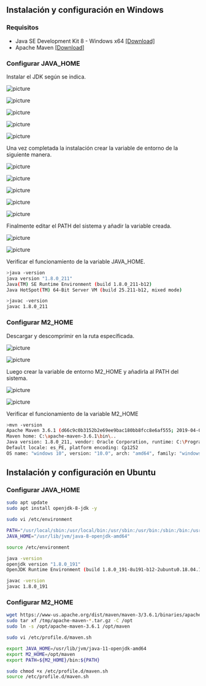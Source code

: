 ## Instalación y configuración en Windows

### Requisitos

- Java SE Development Kit 8 - Windows x64 [[Download]](https://www.oracle.com/technetwork/java/javaee/downloads/jdk8-downloads-2133151.html)
- Apache Maven [[Download]](https://maven.apache.org/download.cgi)

### Configurar JAVA_HOME

Instalar el JDK según se indica.

![picture](./img/1.png)

![picture](./img/2.png)

![picture](./img/3.png)

![picture](./img/5.png)

![picture](./img/6.png)

Una vez completada la instalación crear la variable de entorno de la siguiente manera.

![picture](./img/7.png)

![picture](./img/8.png)

![picture](./img/9.png)

![picture](./img/10.png)

![picture](./img/11.png)

Finalmente editar el PATH del sistema y añadir la variable creada.

![picture](./img/12.png)

![picture](./img/13.png)


Verificar el funcionamiento de la variable JAVA_HOME.
```bash
>java -version
java version "1.8.0_211"
Java(TM) SE Runtime Environment (build 1.8.0_211-b12)
Java HotSpot(TM) 64-Bit Server VM (build 25.211-b12, mixed mode)

>javac -version
javac 1.8.0_211
```

### Configurar M2_HOME

Descargar y descomprimir en la ruta específicada.

![picture](./img/15.png)

![picture](./img/16.png)

Luego crear la variable de entorno M2_HOME y añadirla al PATH del sistema.

![picture](./img/17.png)

![picture](./img/18.png)

Verificar el funcionamiento de la variable M2_HOME
```bash
>mvn -version
Apache Maven 3.6.1 (d66c9c0b3152b2e69ee9bac180bb8fcc8e6af555; 2019-04-04T12:00:29-07:00)
Maven home: C:\apache-maven-3.6.1\bin\..
Java version: 1.8.0_211, vendor: Oracle Corporation, runtime: C:\Program Files\Java\jdk1.8.0_211\jre
Default locale: es_PE, platform encoding: Cp1252
OS name: "windows 10", version: "10.0", arch: "amd64", family: "windows"
```

## Instalación y configuración en Ubuntu

### Configurar JAVA_HOME
```bash
sudo apt update
sudo apt install openjdk-8-jdk -y

sudo vi /etc/environment

PATH="/usr/local/sbin:/usr/local/bin:/usr/sbin:/usr/bin:/sbin:/bin:/usr/games:/usr/local/games"
JAVA_HOME="/usr/lib/jvm/java-8-openjdk-amd64"

source /etc/environment
```

```bash
java -version
openjdk version "1.8.0_191"
OpenJDK Runtime Environment (build 1.8.0_191-8u191-b12-2ubuntu0.18.04.1-b12)OpenJDK 64-Bit Server VM (build 25.191-b12, mixed mode)

javac -version
javac 1.8.0_191
```

### Configurar M2_HOME
```bash
wget https://www-us.apache.org/dist/maven/maven-3/3.6.1/binaries/apache-maven-3.6.1-bin.tar.gz -P /tmp
sudo tar xf /tmp/apache-maven-*.tar.gz -C /opt
sudo ln -s /opt/apache-maven-3.6.1 /opt/maven

sudo vi /etc/profile.d/maven.sh

export JAVA_HOME=/usr/lib/jvm/java-11-openjdk-amd64
export M2_HOME=/opt/maven
export PATH=${M2_HOME}/bin:${PATH}

sudo chmod +x /etc/profile.d/maven.sh
source /etc/profile.d/maven.sh
```
